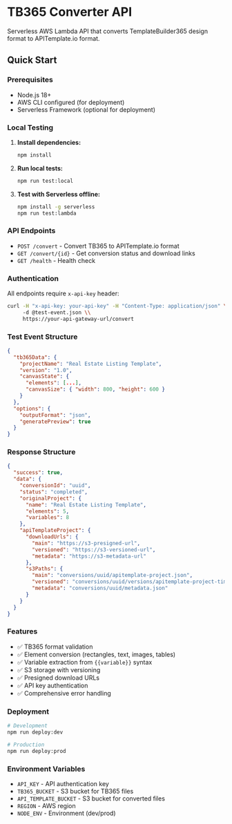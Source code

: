 # TB365 Converter API

Serverless AWS Lambda API that converts TemplateBuilder365 design format to APITemplate.io format.

## Quick Start

### Prerequisites
- Node.js 18+
- AWS CLI configured (for deployment)
- Serverless Framework (optional for deployment)

### Local Testing

1. **Install dependencies:**
   ```bash
   npm install
   ```

2. **Run local tests:**
   ```bash
   npm run test:local
   ```

3. **Test with Serverless offline:**
   ```bash
   npm install -g serverless
   npm run test:lambda
   ```

### API Endpoints

- `POST /convert` - Convert TB365 to APITemplate.io format
- `GET /convert/{id}` - Get conversion status and download links
- `GET /health` - Health check

### Authentication

All endpoints require `x-api-key` header:
```bash
curl -H "x-api-key: your-api-key" -H "Content-Type: application/json" \\
     -d @test-event.json \\
     https://your-api-gateway-url/convert
```

### Test Event Structure

```json
{
  "tb365Data": {
    "projectName": "Real Estate Listing Template",
    "version": "1.0",
    "canvasState": {
      "elements": [...],
      "canvasSize": { "width": 800, "height": 600 }
    }
  },
  "options": {
    "outputFormat": "json",
    "generatePreview": true
  }
}
```

### Response Structure

```json
{
  "success": true,
  "data": {
    "conversionId": "uuid",
    "status": "completed",
    "originalProject": {
      "name": "Real Estate Listing Template",
      "elements": 5,
      "variables": 8
    },
    "apiTemplateProject": {
      "downloadUrls": {
        "main": "https://s3-presigned-url",
        "versioned": "https://s3-versioned-url",
        "metadata": "https://s3-metadata-url"
      },
      "s3Paths": {
        "main": "conversions/uuid/apitemplate-project.json",
        "versioned": "conversions/uuid/versions/apitemplate-project-timestamp.json",
        "metadata": "conversions/uuid/metadata.json"
      }
    }
  }
}
```

### Features

- ✅ TB365 format validation
- ✅ Element conversion (rectangles, text, images, tables)  
- ✅ Variable extraction from `{{variable}}` syntax
- ✅ S3 storage with versioning
- ✅ Presigned download URLs
- ✅ API key authentication
- ✅ Comprehensive error handling

### Deployment

```bash
# Development
npm run deploy:dev

# Production  
npm run deploy:prod
```

### Environment Variables

- `API_KEY` - API authentication key
- `TB365_BUCKET` - S3 bucket for TB365 files
- `API_TEMPLATE_BUCKET` - S3 bucket for converted files
- `REGION` - AWS region
- `NODE_ENV` - Environment (dev/prod)